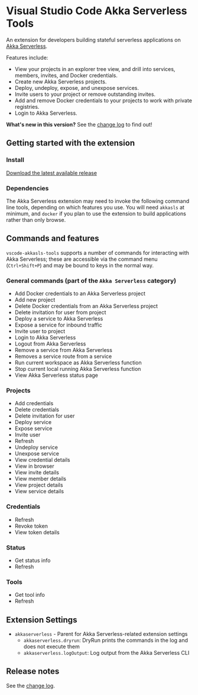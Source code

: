 # Visual Studio Code Akka Serverless Tools

An extension for developers building stateful serverless applications on [Akka Serverless](https://docs.cloudstate.com).

Features include:

* View your projects in an explorer tree view, and drill into services, members, invites, and Docker credentials.
* Create new Akka Serverless projects.
* Deploy, undeploy, expose, and unexpose services.
* Invite users to your project or remove outstanding invites.
* Add and remove Docker credentials to your projects to work with private registries.
* Login to Akka Serverless.

**What's new in this version?**  See the [change log](CHANGELOG.md) to find out!

## Getting started with the extension

### Install

[Download the latest available release](https://github.com/retgits/vscode-akkasls-tools/releases)

### Dependencies

The Akka Serverless extension may need to invoke the following command line tools, depending on which features you use. You will need `akkasls` at minimum, and `docker` if you plan to use the extension to build applications rather than only browse.

## Commands and features

`vscode-akkasls-tools` supports a number of commands for interacting with Akka Serverless; these are accessible via the command menu (`Ctrl+Shift+P`) and may be bound to keys in the normal way.

### General commands (part of the `Akka Serverless` category)

* Add Docker credentials to an Akka Serverless project
* Add new project
* Delete Docker credentials from an Akka Serverless project
* Delete invitation for user from project
* Deploy a service to Akka Serverless
* Expose a service for inbound traffic
* Invite user to project
* Login to Akka Serverless
* Logout from Akka Serverless
* Remove a service from Akka Serverless
* Removes a service route from a service
* Run current workspace as Akka Serverless function
* Stop current local running Akka Serverless function
* View Akka Serverless status page

### Projects

* Add credentials
* Delete credentials
* Delete invitation for user
* Deploy service
* Expose service
* Invite user
* Refresh
* Undeploy service
* Unexpose service
* View credential details
* View in browser
* View invite details
* View member details
* View project details
* View service details

### Credentials

* Refresh
* Revoke token
* View token details

### Status

* Get status info
* Refresh

### Tools

* Get tool info
* Refresh

## Extension Settings

* `akkaserverless` - Parent for Akka Serverless-related extension settings
    * `akkaserverless.dryrun`: DryRun prints the commands in the log and does not execute them
    * `akkaserverless.logOutput`: Log output from the Akka Serverless CLI

## Release notes

See the [change log](CHANGELOG.md).